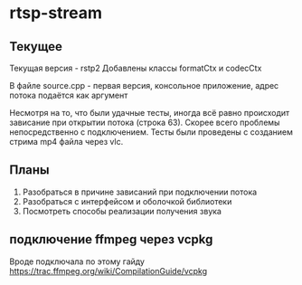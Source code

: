 # rtsp-stream

## Текущее

Текущая версия - rstp2
Добавлены классы formatCtx и codecCtx

В файле source.cpp - первая версия, консольное приложение, адрес потока подаётся как аргумент

Несмотря на то, что были удачные тесты, иногда всё равно происходит зависание при открытии потока (строка 63). Скорее всего проблемы непосредственно с подключением.
Тесты были проведены с созданием стрима mp4 файла через vlc.

## Планы

1. Разобраться в причине зависаний при подключении потока
2. Разобраться с интерфейсом и оболочкой библиотеки
3. Посмотреть способы реализации получения звука

## подключение ffmpeg через vcpkg
Вроде подключала по этому гайду
https://trac.ffmpeg.org/wiki/CompilationGuide/vcpkg
